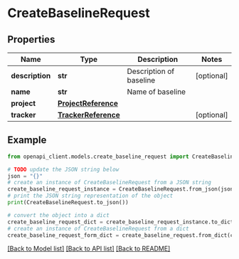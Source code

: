 # CreateBaselineRequest


## Properties

Name | Type | Description | Notes
------------ | ------------- | ------------- | -------------
**description** | **str** | Description of baseline | [optional] 
**name** | **str** | Name of baseline | 
**project** | [**ProjectReference**](ProjectReference.md) |  | 
**tracker** | [**TrackerReference**](TrackerReference.md) |  | [optional] 

## Example

```python
from openapi_client.models.create_baseline_request import CreateBaselineRequest

# TODO update the JSON string below
json = "{}"
# create an instance of CreateBaselineRequest from a JSON string
create_baseline_request_instance = CreateBaselineRequest.from_json(json)
# print the JSON string representation of the object
print(CreateBaselineRequest.to_json())

# convert the object into a dict
create_baseline_request_dict = create_baseline_request_instance.to_dict()
# create an instance of CreateBaselineRequest from a dict
create_baseline_request_form_dict = create_baseline_request.from_dict(create_baseline_request_dict)
```
[[Back to Model list]](../README.md#documentation-for-models) [[Back to API list]](../README.md#documentation-for-api-endpoints) [[Back to README]](../README.md)


